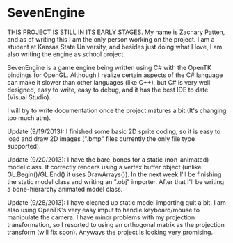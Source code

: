 SevenEngine
===========

THIS PROJECT IS STILL IN ITS EARLY STAGES. My name is Zachary Patten, and as of writing this I am the only person working on the project. I am a student at Kansas State University, and besides just doing what I love, I am also writing the engine as school project.

SevenEngine is a game engine being written using C# with the OpenTK bindings for OpenGL. Although I realize certain aspects of the C# language can make it slower than other languages (like C++), but C# is very well designed, easy to write, easy to debug, and it has the best IDE to date (Visual Studio).

I will try to write documentation once the project matures a bit (It's changing too much atm).

Update (9/19/2013): I finished some basic 2D sprite coding, so it is easy to load and draw 2D images (".bmp" files currently the only file type supported).

Update (9/20/2013): I have the bare-bones for a static (non-animated) model class. It correctly renders using a vertex buffer object (unlike GL.Begin()/GL.End() it uses DrawArrays()). In the next week I'll be finishing the static model class and writing an ".obj" importer. After that I'll be writing a bone-hierarchy animated model class.

Update (9/28/2013): I have cleaned up static model importing quit a bit. I am also using OpenTK's very easy imput to handle keyboard/mouse to manipulate the camera. I have minor problems with my projection transformation, so I resorted to using an orthogonal matrix as the projection transform (will fix soon). Anyways the project is looking very promising.
